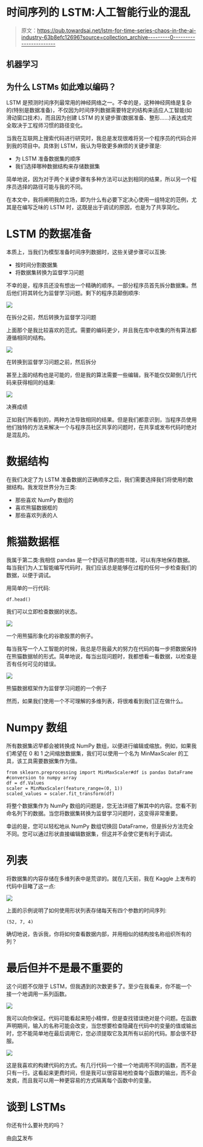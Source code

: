 # 时间序列的 LSTM:人工智能行业的混乱

> 原文：<https://pub.towardsai.net/lstm-for-time-series-chaos-in-the-ai-industry-63b8efc12696?source=collection_archive---------0----------------------->

## 机器学习

## 为什么 LSTMs 如此难以编码？

LSTM 是预测时间序列最常用的神经网络之一。不幸的是，这种神经网络是复杂的(特别是数据准备)，不仅因为时间序列数据需要特定的结构来适应人工智能(如滑动窗口技术)，而且因为创建 LSTM 的关键步骤(数据准备、整形……)表达成完全取决于工程师习惯的路径变化。

当我在互联网上搜索代码进行研究时，我总是发现很难将另一个程序员的代码合并到我的项目中。具体到 LSTM，我认为导致更多麻烦的关键步骤是:

*   为 LSTM 准备数据集的顺序
*   我们选择哪种数据结构来存储数据集

简单地说，因为对于两个关键步骤有多种方法可以达到相同的结果，所以另一个程序员选择的路径可能与我的不同。

在本文中，我将阐明我的立场，即为什么有必要下定决心使用一组特定的范例，尤其是在编写乏味的 LSTM 时，这既是出于调试的原因，也是为了共享简化。

# LSTM 的数据准备

本质上，当我们为模型准备时间序列数据时，这些关键步骤可以互换:

*   按时间分割数据集
*   将数据集转换为监督学习问题

不幸的是，程序员还没有想出一个精确的顺序。一部分程序员首先拆分数据集。然后他们将其转化为监督学习问题。剩下的程序员颠倒顺序:

![](img/a0580f93da4bbf0b8ebadf55c9f132c9.png)

在拆分之前，然后转换为监督学习问题

上面那个是我比较喜欢的范式。需要的编码更少，并且我在库中收集的所有算法都遵循相同的结构。

![](img/57385dcfaf907bee7de8f96c9fb3b475.png)

在转换到监督学习问题之前，然后拆分

甚至上面的结构也是可能的，但是我的算法需要一些编辑，我不能仅仅颠倒几行代码来获得相同的结果:

![](img/529bde99d696fdba862c2b452eac6000.png)

决赛成绩

正如我们所看到的，两种方法导致相同的结果。但是我们都意识到，当程序员使用他们独特的方法来解决一个与程序员社区共享的问题时，在共享或发布代码时绝对是混乱的。

# 数据结构

在我们决定了为 LSTM 准备数据的正确顺序之后，我们需要选择我们将使用的数据结构。我发现世界分为三类:

*   那些喜欢 NumPy 数组的
*   喜欢熊猫数据框的
*   那些喜欢列表的人

# 熊猫数据框

我属于第二类:我相信 pandas 是一个舒适可靠的图书馆，可以有序地保存数据。每当我们为人工智能编写代码时，我们应该总是能够在过程的任何一步检查我们的数据，以便于调试。

用简单的一行代码:

```
df.head()
```

我们可以立即检查数据的状态。

![](img/895a612134a486ffbaea6c60474a86f7.png)

一个用熊猫形象化的谷歌股票的例子。

每当我写一个人工智能的时候，我总是尽我最大的努力在代码的每一步把数据保持在熊猫数据帧的形式。简单地说，每当出现问题时，我都想看一看数据，以检查是否有任何可见的错误。

![](img/0ba7f177608dffab6609663d52c869f8.png)

熊猫数据框架作为监督学习问题的一个例子

然而，如果我们使用一个不可理解的多维列表，将很难看到我们正在做什么。

# Numpy 数组

所有数据集迟早都会被转换成 NumPy 数组，以便进行编辑或缩放。例如，如果我们希望在 0 和 1 之间缩放数据集，我们可以使用一个名为 MinMaxScaler 的工具，该工具需要数据集作为值。

```
from sklearn.preprocessing import MinMaxScaler#df is pandas DataFrame
#conversion to numpy array
df = df.Values
scaler = MinMaxScaler(feature_range=(0, 1))
scaled_values = scaler.fit_transform(df)
```

将整个数据集作为 NumPy 数组的问题是，您无法详细了解其中的内容。您看不到命名列下的数据。当您将数据集转换为监督学习问题时，这变得非常重要。

幸运的是，您可以轻松地从 NumPy 数组切换回 DataFrame，但是拆分方法完全不同。您可以通过形状直接编辑数据集，但这并不会使它更有利于调试。

# 列表

将数据集的内容存储在多维列表中是荒谬的。就在几天前，我在 Kaggle 上发布的代码中目睹了这一点:

![](img/37fb5878e5193c15af50c420d879c5f0.png)

上面的示例说明了如何使用形状列表存储每天有四个参数的时间序列:

```
(52, 7, 4)
```

确切地说，告诉我，你将如何查看数据内部，并用相似的结构按名称组织所有的列？

# 最后但并不是最不重要的

这个问题不仅限于 LSTM，但我遇到的次数更多了。至少在我看来，你不能一个接一个地调用一系列函数。

![](img/d25fe10eb6d6d6170f4a75c12292fd7a.png)

我可以向你保证。代码可能看起来短小精悍，但是查找错误绝对是个问题。在函数声明期间，输入的名称可能会改变，当您想要检查隐藏在代码中的变量的值或输出时，您不能简单地在最后调用它，您必须提取它及其所有以前的代码。那会很不舒服。

![](img/c584527497ad1b91e113e3bd9adb9882.png)

这是我喜欢的构建代码的方式。有几行代码一个接一个地调用不同的函数，而不是只有一行。这看起来更费时间，但是我可以很容易地检查每个函数的输出，而不会发疯，而且我可以用一种更容易的方式隔离每个函数中的变量。

# 谈到 LSTMs

你还有什么要补充的吗？

由[向艾](https://towardsai.net/)发布